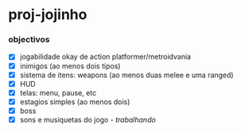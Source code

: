 # proj-jojinho

### objectivos

- [x] jogabilidade okay de action platformer/metroidvania
- [x] inimigos (ao menos dois tipos)
- [x] sistema de itens: weapons (ao menos duas melee e uma ranged)
- [x] HUD
- [x] telas: menu, pause, etc
- [x] estagios simples (ao menos dois)
- [x] boss 
- [x] sons e musiquetas do jogo _- trabalhando_
